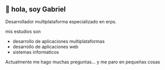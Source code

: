 ## 💬 hola,  soy Gabriel

Desarrollador multiplataforma especializado en erps.

mis estudios son
- desarrollo de aplicaciones multiplataformas
- desarrollo de aplicaciones web
- sistemas informaticos

Actualmente me hago muchas preguntas... y me paro en pequeñas cosas
